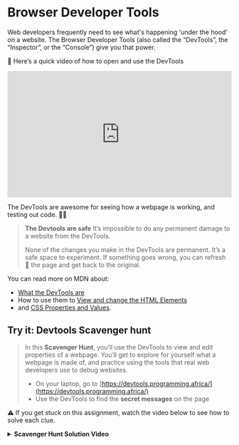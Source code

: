 # Browser Developer Tools

Web developers frequently need to see what's happening 'under the hood' on a website. The Browser Developer Tools (also called the “DevTools”, the “Inspector”, or the “Console”) give you that power.

<aside>

🎥 Here’s a quick video of how to open and use the DevTools

</aside>

<div style="position: relative; padding-bottom: 56.25%; height: 0;"><iframe src="https://www.loom.com/embed/0e80e8d156ae4cb6a417d7591f88e04b" frameborder="0" webkitallowfullscreen mozallowfullscreen allowfullscreen style="position: absolute; top: 0; left: 0; width: 100%; height: 100%;"></iframe></div>

The DevTools are awesome for seeing how a webpage is working, and testing out code. 👍🏿

> **The Devtools are safe**
> It’s impossible to do any permanent damage to a website from the DevTools.
>
> None of the changes you make in the DevTools are permanent. It’s a safe space to experiment. If something goes wrong, you can refresh 🔁 the page and get back to the original.

You can read more on MDN about:
- [What the DevTools are](https://developer.mozilla.org/en-US/docs/Learn/Common_questions/What_are_browser_developer_tools)
- How to use them to [View and change the HTML Elements](https://developer.chrome.com/docs/devtools/dom/)
- and [CSS Properties and Values](https://developer.chrome.com/docs/devtools/css/).

## Try it: Devtools Scavenger hunt

> In this **Scavenger Hunt**, you’ll use the DevTools to view and edit properties of a webpage. You’ll get to explore for yourself what a webpage is made of, and practice using the tools that real web developers use to debug websites.
>
> - On your laptop, go to [https://devtools.programming.africa/](https://devtools.programming.africa/)
> - Use the DevTools to find the **secret messages** on the page

⚠️ If you get stuck on this assignment, watch the video below to see how to solve each clue.

<details>
<summary><strong>Scavenger Hunt Solution Video</strong></summary>

<div style="position: relative; padding-bottom: 56.25%; height: 0;"><iframe src="https://www.loom.com/embed/6c15b25937af4431b5a5c7ed85ec26ff" frameborder="0" webkitallowfullscreen mozallowfullscreen allowfullscreen style="position: absolute; top: 0; left: 0; width: 100%; height: 100%;"></iframe></div>

</details>
